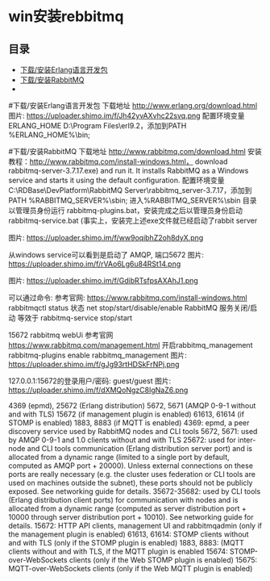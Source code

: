 #  win安装rebbitmq                                                                   
## 目录                                                                
- [下载/安装Erlang语言开发包](#下载/安装Erlang语言开发包)                                                        
- [下载/安装RabbitMQ](#下载/安装RabbitMQ) 
- 

#下载/安装Erlang语言开发包
下载地址 http://www.erlang.org/download.html 
图片: https://uploader.shimo.im/f/Jh42yvAXvhc22svq.png
配置环境变量 ERLANG_HOME D:\Program Files\erl9.2，添加到PATH  %ERLANG_HOME%\bin;

#下载/安装RabbitMQ 
 下载地址 http://www.rabbitmq.com/download.html 
 安装教程：http://www.rabbitmq.com/install-windows.html，
download rabbitmq-server-3.7.17.exe) and run it. It installs RabbitMQ as a Windows service and starts it using the default configuration.
配置环境变量 C:\RDBase\DevPlatform\RabbitMQ Server\rabbitmq_server-3.7.17，添加到PATH %RABBITMQ_SERVER%\sbin;
进入%RABBITMQ_SERVER%\sbin 目录以管理员身份运行 rabbitmq-plugins.bat，安装完成之后以管理员身份启动 rabbitmq-service.bat (事实上，安装完上述exe文件就已经启动了rabbit server

图片: https://uploader.shimo.im/f/ww9oqibhZ2oh8dyX.png


从windows service可以看到是启动了 AMQP, 端口5672
图片: https://uploader.shimo.im/f/rVAo6Lg6u84RSt14.png

图片: https://uploader.shimo.im/f/GdibRTsfpsAXAhJ1.png

可以通过命令: 
参考官网: https://www.rabbitmq.com/install-windows.html
rabbitmqctl status  状态
net stop/start/disable/enable RabbitMQ  服务关闭/启动  等效于
rabbitmq-service stop/start

15672   rabbitmq webUi
参考官网  https://www.rabbitmq.com/management.html
开启rabbitmq_management
rabbitmq-plugins enable rabbitmq_management
图片: https://uploader.shimo.im/f/gJg93rtHDSkFrNPj.png

127.0.0.1:15672的登录用户/密码: guest/guest
图片: https://uploader.shimo.im/f/dXMQoNgzC8IgNaZ6.png

4369 (epmd), 25672 (Erlang distribution)
5672, 5671 (AMQP 0-9-1 without and with TLS)
15672 (if management plugin is enabled)
61613, 61614 (if STOMP is enabled)
1883, 8883 (if MQTT is enabled)
 4369: epmd, a peer discovery service used by RabbitMQ nodes and CLI tools
5672, 5671: used by AMQP 0-9-1 and 1.0 clients without and with TLS
25672: used for inter-node and CLI tools communication (Erlang distribution server port) and is allocated from a dynamic range (limited to a single port by default, computed as AMQP port + 20000). Unless external connections on these ports are really necessary (e.g. the cluster uses federation or CLI tools are used on machines outside the subnet), these ports should not be publicly exposed. See networking guide for details.
35672-35682: used by CLI tools (Erlang distribution client ports) for communication with nodes and is allocated from a dynamic range (computed as server distribution port + 10000 through server distribution port + 10010). See networking guide for details.
15672: HTTP API clients, management UI and rabbitmqadmin (only if the management plugin is enabled)
61613, 61614: STOMP clients without and with TLS (only if the STOMP plugin is enabled)
1883, 8883: (MQTT clients without and with TLS, if the MQTT plugin is enabled
15674: STOMP-over-WebSockets clients (only if the Web STOMP plugin is enabled)
15675: MQTT-over-WebSockets clients (only if the Web MQTT plugin is enabled)




